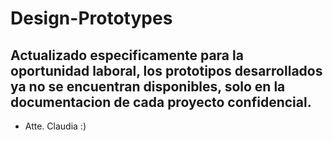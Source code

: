 # Design-Prototypes
## Actualizado especificamente para la oportunidad laboral, los prototipos desarrollados ya no se encuentran disponibles, solo en la documentacion de cada proyecto confidencial.
- Atte. Claudia :)
